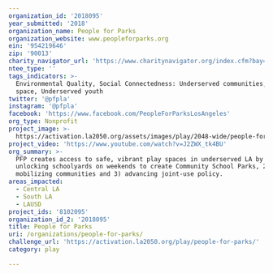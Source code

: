 ```yaml
---
organization_id: '2018095'
year_submitted: '2018'
organization_name: People for Parks
organization_website: www.peopleforparks.org
ein: '954219646'
zip: '90013'
charity_navigator_url: 'https://www.charitynavigator.org/index.cfm?bay=search.profile&ein=954219646'
ntee_type: ''
tags_indicators: >-
  Environmental Quality, Social Connectedness: Underserved communities, Public
  space, Underserved youth
twitter: '@pfpla'
instagram: '@pfpla'
facebook: 'https://www.facebook.com/PeopleForParksLosAngeles'
org_type: Nonprofit
project_image: >-
  https://activation.la2050.org/assets/images/play/2048-wide/people-for-parks.jpg
project_video: 'https://www.youtube.com/watch?v=J2ZWX_tk4BU'
org_summary: >-
  PFP creates access to safe, vibrant play spaces in underserved LA by 1)
  unlocking schoolyards on weekends to create Community School Parks, 2)
  mobilizing communities and 3) advancing joint-use policy.
areas_impacted:
  - Central LA
  - South LA
  - LAUSD
project_ids: '8102095'
organization_id_2: '2018095'
title: People for Parks
uri: /organizations/people-for-parks/
challenge_url: 'https://activation.la2050.org/play/people-for-parks/'
category: play

---
```

